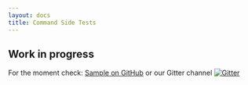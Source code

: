 ```yaml
---
layout: docs
title: Command Side Tests
---
```

## Work in progress

For the moment check:
[Sample on GitHub](https://github.com/strongtyped/fun-cqrs/tree/develop/samples/lottery/src)  or our Gitter channel [![Gitter](https://badges.gitter.im/strongtyped/fun-cqrs.svg)](https://gitter.im/strongtyped/fun-cqrs?utm_source=badge&utm_medium=badge&utm_campaign=pr-badge)